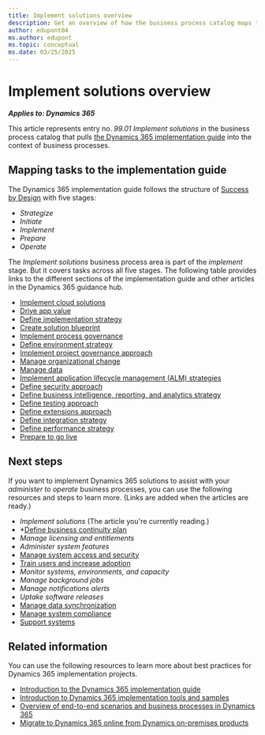 ```yaml
---
title: Implement solutions overview
description: Get an overview of how the business process catalog maps to the implementation guide's articles for good Dynamics 365 implementations.
author: edupont04
ms.author: edupont
ms.topic: conceptual
ms.date: 03/25/2025
---
```


# Implement solutions overview

***Applies to: Dynamics 365***

This article represents entry no. *99.01 Implement solutions* in the business process catalog that pulls [the Dynamics 365 implementation guide](../implementation-guide/overview.md) into the context of business processes.  

## Mapping tasks to the implementation guide

The Dynamics 365 implementation guide follows the structure of [Success by Design](../implementation-guide/success-by-design.md) with five stages:

- *Strategize*
- *Initiate*
- *Implement*
- *Prepare*
- *Operate*

The *Implement solutions* business process area is part of the *implement* stage. But it covers tasks across all five stages. The following table provides links to the different sections of the implementation guide and other articles in the Dynamics 365 guidance hub.

- [Implement cloud solutions](../implementation-guide/implementing-cloud-solutions.md)  
- [Drive app value]( ../implementation-guide/drive-app-value.md)  
- [Define implementation strategy](../implementation-guide/implementation-strategy.md)  
- [Create solution blueprint]( ../implementation-guide/solution-architecture-design-pillars.md)  
- [Implement process governance](../implementation-guide/project-governance.md)  
- [Define environment strategy](../implementation-guide/environment-strategy-overview.md)  
- [Implement project governance approach](../implementation-guide/project-governance.md)  
- [Manage organizational change](../implementation-guide/change-management.md)  
- [Manage data](../implementation-guide/data-management.md)  
- [Implement application lifecycle management (ALM) strategies](../implementation-guide/application-lifecycle-management.md)  
- [Define security approach]( ../implementation-guide/security.md)  
- [Define business intelligence, reporting, and analytics strategy](../implementation-guide/business-intelligence-reporting-analytics-reporting-analytics-strategy.md)  
- [Define testing approach](../implementation-guide/testing-strategy.md)  
- [Define extensions approach](..//implementation-guide/extend-your-solution.md)  
- [Define integration strategy](../implementation-guide/integrate-other-solutions.md)  
- [Define performance strategy](../implementation-guide/performing-solution.md)  
- [Prepare to go live](../implementation-guide/prepare-to-go-live.md)  

## Next steps

If you want to implement Dynamics 365 solutions to assist with your *administer to operate* business processes, you can use the following resources and steps to learn more. (Links are added when the articles are ready.)

- *Implement solutions* (The article you're currently reading.)
- *[Define business continuity plan](administer-to-operate-define-business-continuity-plan-overview.md)  
- *Manage licensing and entitlements*
- *Administer system features*
- [Manage system access and security](administer-to-operate-manage-system-access-security.md)  
- [Train users and increase adoption](administer-to-operate-train-users-increase-adoption-overview.md)
- *Monitor systems, environments, and capacity*
- *Manage background jobs*
- *Manage notifications alerts*
- *Uptake software releases*
- [Manage data synchronization](administer-to-operate-manage-data-synchronization-overview.md)  
- [Manage system compliance](administer-to-operate-manage-system-compliance.md)  
- [Support systems](administer-to-operate-support-systems-overview.md)  

## Related information

You can use the following resources to learn more about best practices for Dynamics 365 implementation projects.

- [Introduction to the Dynamics 365 implementation guide](../implementation-guide/introduction.md)  
- [Introduction to Dynamics 365 implementation tools and samples](../resources/overview.md)  
- [Overview of end-to-end scenarios and business processes in Dynamics 365](overview.md)  
- [Migrate to Dynamics 365 online from Dynamics on-premises products](../migrate/overview.md)  
